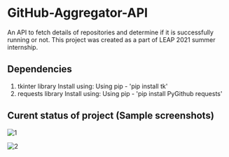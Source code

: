 # GitHub-Aggregator-API

An API to fetch details of repositories and determine if it is successfully running or not. This project was created as a part of LEAP 2021 summer internship.

## Dependencies

1. tkinter library 
   Install using: Using pip - 'pip install tk'
3. requests library
   Install using: Using pip - 'pip install PyGithub requests'

## Curent status of project (Sample screenshots)

![1](https://user-images.githubusercontent.com/54582161/125011998-0f7d2a80-e087-11eb-8406-f3c877f6e36b.jpg)

![2](https://user-images.githubusercontent.com/54582161/125012003-10ae5780-e087-11eb-8b7a-f4895dedb00e.jpg)





